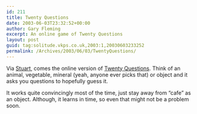 ```yaml
---
id: 211
title: Twenty Questions
date: 2003-06-03T23:32:52+00:00
author: Gary Fleming
excerpt: An online game of Twenty Questions
layout: post
guid: tag:solitude.vkps.co.uk,2003:1,20030603233252
permalink: /Archives/2003/06/03/TwentyQuestions/
---
```

Via [Stuart](http://www.kryogenix.org), comes the online version of [Twenty Questions](http://www.20q.net/index.html). Think of an animal, vegetable, mineral (yeah, anyone ever picks that) or object and it asks you questions to hopefully guess it.

It works quite convincingly most of the time, just stay away from &#8220;cafe&#8221; as an object. Although, it learns in time, so even that might not be a problem soon.